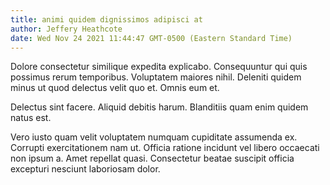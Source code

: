 ```yaml
---
title: animi quidem dignissimos adipisci at
author: Jeffery Heathcote
date: Wed Nov 24 2021 11:44:47 GMT-0500 (Eastern Standard Time)
---
```

Dolore consectetur similique expedita explicabo. Consequuntur qui quis possimus rerum temporibus. Voluptatem maiores nihil. Deleniti quidem minus ut quod delectus velit quo et. Omnis eum et.

 Delectus sint facere. Aliquid debitis harum. Blanditiis quam enim quidem natus est.

 Vero iusto quam velit voluptatem numquam cupiditate assumenda ex. Corrupti exercitationem nam ut. Officia ratione incidunt vel libero occaecati non ipsum a. Amet repellat quasi. Consectetur beatae suscipit officia excepturi nesciunt laboriosam dolor.